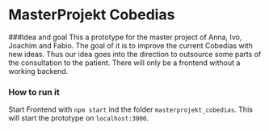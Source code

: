 # MasterProjekt Cobedias

###Idea and goal
This a prototype for the master project of Anna, Ivo, Joachim and Fabio. The goal of it is to improve the current Cobedias with new ideas. Thus our idea goes into the direction to outsource some parts of the consultation to the patient.
There will only be a frontend without a working backend.  

### How to run it
Start Frontend with `npm start` ind the folder `masterprojekt_cobedias`. This will start the prototype on `localhost:3000`. 


